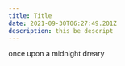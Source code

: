 ```yaml
---
title: Title
date: 2021-09-30T06:27:49.201Z
description: this be descript
---
```

once upon a midnight dreary